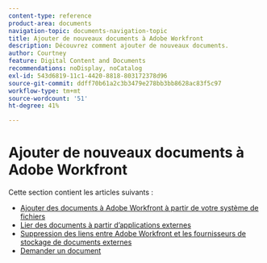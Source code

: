 ```yaml
---
content-type: reference
product-area: documents
navigation-topic: documents-navigation-topic
title: Ajouter de nouveaux documents à Adobe Workfront
description: Découvrez comment ajouter de nouveaux documents.
author: Courtney
feature: Digital Content and Documents
recommendations: noDisplay, noCatalog
exl-id: 543d6819-11c1-4420-8818-803172378d96
source-git-commit: ddff70b61a2c3b3479e278bb3bb8628ac83f5c97
workflow-type: tm+mt
source-wordcount: '51'
ht-degree: 41%

---
```


# Ajouter de nouveaux documents à Adobe Workfront

Cette section contient les articles suivants :

* [Ajouter des documents à Adobe Workfront à partir de votre système de fichiers](../../documents/adding-documents-to-workfront/add-documents-from-file-system.md)
* [ Lier des documents à partir d’applications externes](../../documents/adding-documents-to-workfront/link-documents-from-external-apps.md)
* [Suppression des liens entre Adobe Workfront et les fournisseurs de stockage de documents externes](../../documents/adding-documents-to-workfront/remove-links-between-wf-and-doc-apps.md)
* [Demander un document](../../documents/adding-documents-to-workfront/request-a-document.md)
